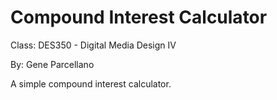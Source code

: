 # Compound Interest Calculator

Class: DES350 - Digital Media Design IV

By: Gene Parcellano

A simple compound interest calculator.
